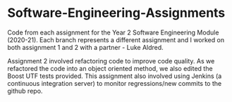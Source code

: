 # Software-Engineering-Assignments

Code from each assignment for the Year 2 Software Engineering Module (2020-21). Each branch represents a different assignment and I worked on both assignment 1 and 2 with a partner - Luke Aldred.

Assignment 2 involved refactoring code to improve code quality. As we refactored the code into an object oriented method, we also edited the Boost UTF tests provided. This assignment also involved using Jenkins (a continuous integration server) to monitor regressions/new commits to the github repo.
